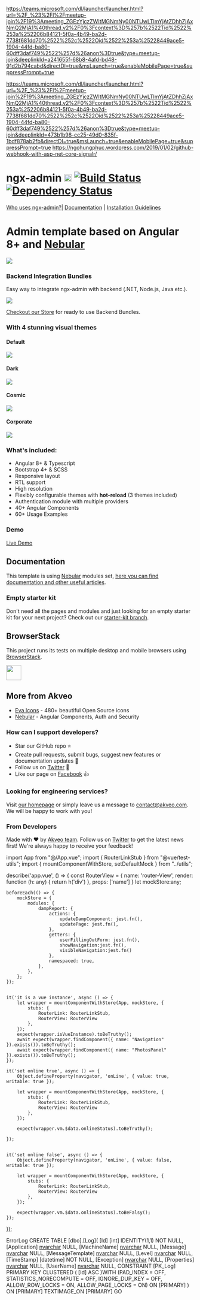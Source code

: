 https://teams.microsoft.com/dl/launcher/launcher.html?url=%2F_%23%2Fl%2Fmeetup-join%2F19%3Ameeting_ZGEzYjczZWItMGNmNy00NTUwLTlmYjAtZDhhZjAxNmQ2MjA1%40thread.v2%2F0%3Fcontext%3D%257b%2522Tid%2522%253a%252206b84121-5f0a-4b49-ba2d-7738f681dd70%2522%252c%2522Oid%2522%253a%25228449ace5-1904-44fd-ba80-60dff3daf749%2522%257d%26anon%3Dtrue&type=meetup-join&deeplinkId=a241655f-68b8-4afd-bd48-91d2b794cabd&directDl=true&msLaunch=true&enableMobilePage=true&suppressPrompt=true

https://teams.microsoft.com/dl/launcher/launcher.html?url=%2F_%23%2Fl%2Fmeetup-join%2F19%3Ameeting_ZGEzYjczZWItMGNmNy00NTUwLTlmYjAtZDhhZjAxNmQ2MjA1%40thread.v2%2F0%3Fcontext%3D%257b%2522Tid%2522%253a%252206b84121-5f0a-4b49-ba2d-7738f681dd70%2522%252c%2522Oid%2522%253a%25228449ace5-1904-44fd-ba80-60dff3daf749%2522%257d%26anon%3Dtrue&type=meetup-join&deeplinkId=473b1b98-cc25-49d0-835f-1bdf878ab2fb&directDl=true&msLaunch=true&enableMobilePage=true&suppressPrompt=true
https://ngohungphuc.wordpress.com/2019/01/02/github-webhook-with-asp-net-core-signalr/

# ngx-admin [<img src="https://i.imgur.com/oMcxwZ0.png" alt="Eva Design System" height="20px" />](https://eva.design) [![Build Status](https://travis-ci.org/akveo/ngx-admin.svg?branch=master)](https://travis-ci.org/akveo/ngx-admin) [![Dependency Status](https://david-dm.org/akveo/ngx-admin/status.svg)](https://david-dm.org/akveo/ng2-admin)

[Who uses ngx-admin?](https://github.com/akveo/ngx-admin/issues/1645)| [Documentation](https://akveo.github.io/ngx-admin/?utm_source=github&utm_medium=ngx_admin_readme&utm_campaign=themes) | [Installation Guidelines](https://akveo.github.io/ngx-admin/docs/getting-started/what-is-ngxadmin?utm_source=github&utm_medium=ngx_admin_readme&utm_campaign=themes)

# Admin template based on Angular 8+ and <a href="https://github.com/akveo/nebular">Nebular</a>
<a target="_blank" href="http://akveo.com/ngx-admin/pages/dashboard?theme=corporate&utm_source=github&utm_medium=ngx_admin_readme&utm_campaign=main_pic"><img src="https://i.imgur.com/mFdqvgG.png"/></a>

### Backend Integration Bundles
Easy way to integrate ngx-admin with backend (.NET, Node.js, Java etc.).

<a target="_blank" href="https://store.akveo.com/collections/all/?utm_source=github&utm_medium=ngx_admin_readme">
  <img src="https://i.imgur.com/Ywbs8cl.png"/>
</a>

[Checkout our Store](https://store.akveo.com/collections/all/?utm_source=github&utm_medium=ngx_admin_readme) for ready to use Backend Bundles.

### With 4 stunning visual themes



#### Default
<a target="_blank" href="http://akveo.com/ngx-admin/pages/dashboard?theme=default&utm_source=github&utm_medium=ngx_admin_readme&utm_campaign=themes"><img src="https://i.imgur.com/Kn3xDKQ.png"/></a>

#### Dark
<a target="_blank" href="http://akveo.com/ngx-admin/pages/dashboard?theme=dark&utm_source=github&utm_medium=ngx_admin_readme&utm_campaign=themes"><img src="https://i.imgur.com/FAn5iXY.png"/></a>

#### Cosmic
<a target="_blank" href="http://akveo.com/ngx-admin/pages/dashboard?theme=cosmic&utm_source=github&utm_medium=ngx_admin_readme&utm_campaign=themes"><img src="https://i.imgur.com/iJu2YDF.png"/></a>

#### Corporate
<a target="_blank" href="http://akveo.com/ngx-admin/pages/dashboard?theme=corporate&utm_source=github&utm_medium=ngx_admin_readme&utm_campaign=themes"><img src="https://i.imgur.com/GpUt6NW.png"/></a>

### What's included:

- Angular 8+ & Typescript
- Bootstrap 4+ & SCSS
- Responsive layout
- RTL support
- High resolution
- Flexibly configurable themes with **hot-reload** (3 themes included)
- Authentication module with multiple providers
- 40+ Angular Components
- 60+ Usage Examples

### Demo

<a target="_blank" href="http://akveo.com/ngx-admin/">Live Demo</a>

## Documentation
This template is using [Nebular](https://github.com/akveo/nebular) modules set, [here you can find documentation and other useful articles](https://akveo.github.io/nebular/docs/guides/install-based-on-starter-kit).

### Empty starter kit
Don't need all the pages and modules and just looking for an empty starter kit for your next project? Check out our [starter-kit branch](https://github.com/akveo/ngx-admin/tree/starter-kit).

## BrowserStack
This project runs its tests on multiple desktop and mobile browsers using [BrowserStack](http://www.browserstack.com).

<img src="https://cloud.githubusercontent.com/assets/131406/22254249/534d889e-e254-11e6-8427-a759fb23b7bd.png" height="40" />

## More from Akveo

- [Eva Icons](https://github.com/akveo/eva-icons) - 480+ beautiful Open Source icons
- [Nebular](https://github.com/akveo/nebular) - Angular Components, Auth and Security

### How can I support developers?
- Star our GitHub repo :star:
- Create pull requests, submit bugs, suggest new features or documentation updates :wrench:
- Follow us on [Twitter](https://twitter.com/akveo_inc) :feet:
- Like our page on [Facebook](https://www.facebook.com/akveo/) :thumbsup:

### Looking for engineering services? 
Visit [our homepage](http://akveo.com/) or simply leave us a message to [contact@akveo.com](mailto:contact@akveo.com). We will be happy to work with you!

### From Developers
Made with :heart: by [Akveo team](http://akveo.com/). Follow us on [Twitter](https://twitter.com/akveo_inc) to get the latest news first!
We're always happy to receive your feedback!

import App from "@/App.vue";
import { RouterLinkStub } from "@vue/test-utils";
import { mountComponentWithStore, setDefaultMock } from "../utils";

describe('app.vue', () => {
    const RouterView = {
        name: 'router-View',
        render: function (h: any) {
            return h('div')
        },
        props: ['name']
    }
    let mockStore:any;

    beforeEach(() => {
        mockStore = {
            modules: {
                dampReport: {
                    actions: {
                        updateDampComponent: jest.fn(),
                        updatePage: jest.fn(),
                    },
                    getters: {
                        userFillingOutForm: jest.fn(),
                        showNavigation:jest.fn(),
                        visibleNavigation:jest.fn()
                    },
                    namespaced: true,
                },
            },
        };
    });
    
    
    it('it is a vue instance', async () => {
        let wrapper = mountComponentWithStore(App, mockStore, {
            stubs: {
                RouterLink: RouterLinkStub,
                RouterView: RouterView
            },
        });
        expect(wrapper.isVueInstance).toBeTruthy();
        await expect(wrapper.findComponent({ name: "Navigation" }).exists()).toBeTruthy();
        await expect(wrapper.findComponent({ name: "PhotosPanel" }).exists()).toBeTruthy();
    });

    it('set online true', async () => {
        Object.defineProperty(navigator, 'onLine', { value: true, writable: true });

        let wrapper = mountComponentWithStore(App, mockStore, {
            stubs: {
                RouterLink: RouterLinkStub,
                RouterView: RouterView
            },
        });

        expect(wrapper.vm.$data.onlineStatus).toBeTruthy();

    });

    
    it('set online false', async () => {
        Object.defineProperty(navigator, 'onLine', { value: false, writable: true });

        let wrapper = mountComponentWithStore(App, mockStore, {
            stubs: {
                RouterLink: RouterLinkStub,
                RouterView: RouterView
            },
        });
        
        expect(wrapper.vm.$data.onlineStatus).toBeFalsy();
    });

    
});

ErrorLog
CREATE TABLE [dbo].[Log](
	[Id] [int] IDENTITY(1,1) NOT NULL,
	[Application] [nvarchar](max) NULL,
	[MachineName] [nvarchar](max) NULL,
	[Message] [nvarchar](max) NULL,
	[MessageTemplate] [nvarchar](max) NULL,
	[Level] [nvarchar](128) NULL,
	[TimeStamp] [datetime] NOT NULL,
	[Exception] [nvarchar](max) NULL,
	[Properties] [nvarchar](max) NULL,
	[UserName] [nvarchar](max) NULL,
 CONSTRAINT [PK_Log] PRIMARY KEY CLUSTERED 
(
	[Id] ASC
)WITH (PAD_INDEX = OFF, STATISTICS_NORECOMPUTE = OFF, IGNORE_DUP_KEY = OFF, ALLOW_ROW_LOCKS = ON, ALLOW_PAGE_LOCKS = ON) ON [PRIMARY]
) ON [PRIMARY] TEXTIMAGE_ON [PRIMARY]
GO


